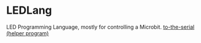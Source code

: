 # LEDLang
LED Programming Language, mostly for controlling a Microbit.
[to-the-serial (helper program)](https://ellinet13.github.io/to-the-serial/)